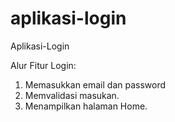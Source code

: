 # aplikasi-login
Aplikasi-Login

Alur Fitur Login:
1. Memasukkan email dan password
2. Memvalidasi masukan.
3. Menampilkan halaman Home.
